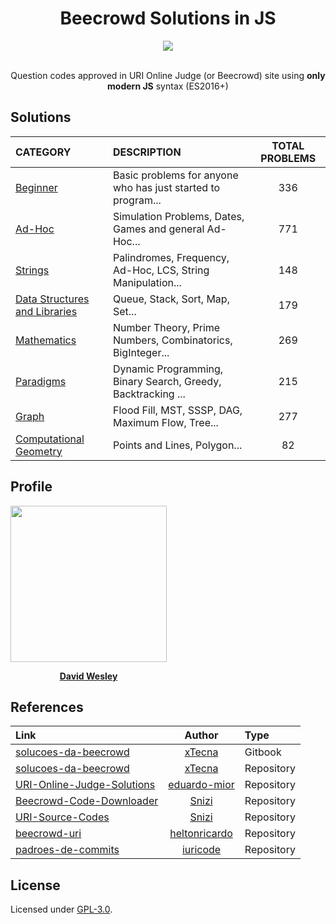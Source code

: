 <h1 align="center">Beecrowd Solutions in JS</h1>

<div align="center">
	<div>
    <a href="https://www.beecrowd.com.br/" target="_blank">
        <img src="https://www.beecrowd.com.br/judge/img/5.0/logo-beecrowd.png?1635097036" height="auto" />
    </a>
	</div>
	<div>
		<br />
		<p>Question codes approved in URI Online Judge (or Beecrowd) site using <b>only modern JS</b> syntax (ES2016+)</p>
	</div>
</div>

## Solutions

| CATEGORY                                         | DESCRIPTION                                                  | TOTAL PROBLEMS |
| :----------------------------------------------- | :----------------------------------------------------------- | :------------: |
| [Beginner](/src/beginner)                        | Basic problems for anyone who has just started to program... |      336       |
| [Ad-Hoc](/src/adhoc)                             | Simulation Problems, Dates, Games and general Ad-Hoc...      |      771       |
| [Strings](/src/strings)                          | Palindromes, Frequency, Ad-Hoc, LCS, String Manipulation...  |      148       |
| [Data Structures and Libraries](/src/structures) | Queue, Stack, Sort, Map, Set...                              |      179       |
| [Mathematics](/src/maths)                        | Number Theory, Prime Numbers, Combinatorics, BigInteger...   |      269       |
| [Paradigms](/src/paradigms)                      | Dynamic Programming, Binary Search, Greedy, Backtracking ... |      215       |
| [Graph](/src/graphs)                             | Flood Fill, MST, SSSP, DAG, Maximum Flow, Tree...            |      277       |
| [Computational Geometry](/src/geometry)          | Points and Lines, Polygon...                                 |       82       |

## Profile

<div align="center" style="width: 250px;">
<a href="https://www.beecrowd.com.br/judge/pt/profile/506619" target="_blank">
	<img src="https://phx02pap003files.storage.live.com/y4m0R89h7l9JhjmLgjcjD1lIO0bkEJJRfF4DPkRiGu5KZ_a0MAcBW82cUe2dL87mGs04YAE-1lVZvXLW-F5VhgvuUDe-RiCBSi5lA9xZe74UPv2bkzHA6ftx4EcuHcLvdwvyOycMN-nAsnmYWScYBCBz4qqxrcrQ0uT-KgrXsRW7Yg7vbioqCt_D1SfaHl1t2vX?width=660&height=660&cropmode=none" width="250px" />

[**David Wesley**](https://www.beecrowd.com.br/judge/pt/profile/506619)
</a>
</div>

## References

| Link                                                                                     |                      Author                       | Type       |
| :--------------------------------------------------------------------------------------- | :-----------------------------------------------: | :--------- |
| [solucoes-da-beecrowd](https://xtecna.gitbook.io/solucoes-da-beecrowd)                   |        [xTecna](https://github.com/xTecna)        | Gitbook    |
| [solucoes-da-beecrowd](https://github.com/xTecna/solucoes-da-beecrowd)                   |        [xTecna](https://github.com/xTecna)        | Repository |
| [URI-Online-Judge-Solutions](https://github.com/eduardo-mior/URI-Online-Judge-Solutions) |  [eduardo-mior](https://github.com/eduardo-mior)  | Repository |
| [Beecrowd-Code-Downloader](https://github.com/Snizi/Beecrowd-Code-Downloader)            |         [Snizi](https://github.com/Snizi)         | Repository |
| [URI-Source-Codes](https://github.com/Snizi/URI-Source-Codes)                            |         [Snizi](https://github.com/Snizi)         | Repository |
| [beecrowd-uri](https://github.com/heltonricardo/beecrowd-uri)                            | [heltonricardo](https://github.com/heltonricardo) | Repository |
| [padroes-de-commits](https://github.com/iuricode/padroes-de-commits)                     |      [iuricode](https://github.com/iuricode)      | Repository |



## License

Licensed under [GPL-3.0](./LICENSE).